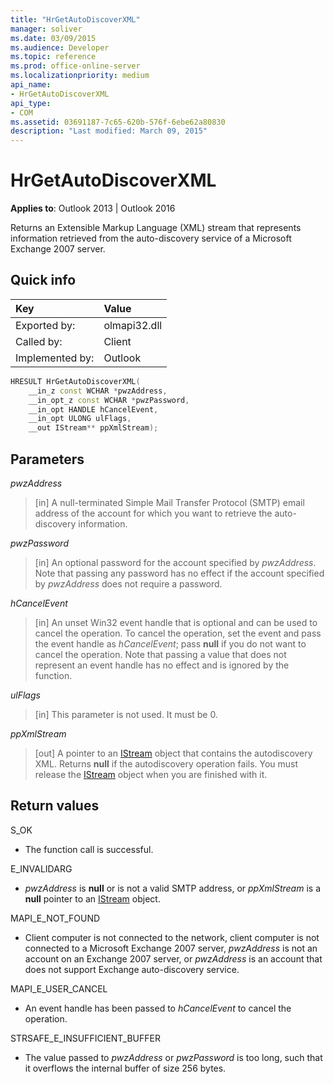 ```yaml
---
title: "HrGetAutoDiscoverXML" 
manager: soliver
ms.date: 03/09/2015
ms.audience: Developer
ms.topic: reference
ms.prod: office-online-server
ms.localizationpriority: medium
api_name:
- HrGetAutoDiscoverXML
api_type:
- COM
ms.assetid: 03691187-7c65-620b-576f-6ebe62a80830
description: "Last modified: March 09, 2015"
---
```


# HrGetAutoDiscoverXML

**Applies to**: Outlook 2013 | Outlook 2016

Returns an Extensible Markup Language (XML) stream that represents information retrieved from the auto-discovery service of a Microsoft Exchange 2007 server.

## Quick info

|Key |Value |
|:-----|:-----|
|Exported by:  <br/> |olmapi32.dll  <br/> |
|Called by:  <br/> |Client  <br/> |
|Implemented by:  <br/> |Outlook  <br/> |

```cpp
HRESULT HrGetAutoDiscoverXML( 
    __in_z const WCHAR *pwzAddress, 
    __in_opt_z const WCHAR *pwzPassword, 
    __in_opt HANDLE hCancelEvent, 
    __in_opt ULONG ulFlags, 
    __out IStream** ppXmlStream); 

```

## Parameters

 _pwzAddress_

> [in] A null-terminated Simple Mail Transfer Protocol (SMTP) email address of the account for which you want to retrieve the auto-discovery information.

 _pwzPassword_

> [in] An optional password for the account specified by _pwzAddress_. Note that passing any password has no effect if the account specified by  _pwzAddress_ does not require a password.

 _hCancelEvent_

> [in] An unset Win32 event handle that is optional and can be used to cancel the operation. To cancel the operation, set the event and pass the event handle as _hCancelEvent_; pass **null** if you do not want to cancel the operation. Note that passing a value that does not represent an event handle has no effect and is ignored by the function.

 _ulFlags_

> [in] This parameter is not used. It must be 0.

 _ppXmlStream_

> [out] A pointer to an [IStream](https://msdn.microsoft.com/library/aa380034%28VS.85%29.aspx) object that contains the autodiscovery XML. Returns **null** if the autodiscovery operation fails. You must release the [IStream](https://msdn.microsoft.com/library/aa380034%28VS.85%29.aspx) object when you are finished with it.

## Return values

S_OK

- The function call is successful.

E_INVALIDARG

- _pwzAddress_ is **null** or is not a valid SMTP address, or _ppXmlStream_ is a **null** pointer to an [IStream](https://msdn.microsoft.com/library/aa380034%28VS.85%29.aspx) object.

MAPI_E_NOT_FOUND

- Client computer is not connected to the network, client computer is not connected to a Microsoft Exchange 2007 server, _pwzAddress_ is not an account on an Exchange 2007 server, or _pwzAddress_ is an account that does not support Exchange auto-discovery service.

MAPI_E_USER_CANCEL

- An event handle has been passed to _hCancelEvent_ to cancel the operation.

STRSAFE_E_INSUFFICIENT_BUFFER

- The value passed to _pwzAddress_ or _pwzPassword_ is too long, such that it overflows the internal buffer of size 256 bytes.
